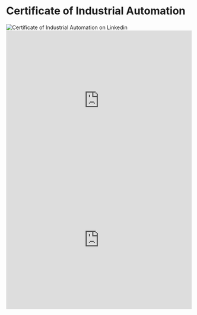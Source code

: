 # Certificate of Industrial Automation 
![Certificate of Industrial Automation on Linkedin ](https://github.com/JonathanBheri/Certificate/blob/master/CertificateOfCompletion_Learn%20Industrial%20Automation.png)
<embed src="https://github.com/JonathanBheri/Certificate/blob/master/CertificateOfCompletion_Learn%20Industrial%20Automation.png" width="500" height="375" type='application/pdf'>
<embed src="https://drive.google.com/viewerng/viewer?embedded=true&url=https://github.com/JonathanBheri/Certificate/blob/master/CertificateOfCompletion_Learn%20Industrial%20Automation.png" width="500" height="375">
